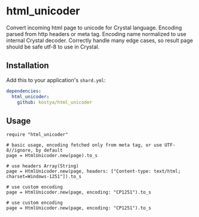 # html_unicoder

Convert incoming html page to unicode for Crystal language. Encoding parsed from http headers or meta tag. Encoding name normalized to use internal Crystal decoder. Correctly handle many edge cases, so result page should be safe utf-8 to use in Crystal.

## Installation


Add this to your application's `shard.yml`:

```yaml
dependencies:
  html_unicoder:
    github: kostya/html_unicoder
```


## Usage


```crystal
require "html_unicoder"

# basic usage, encoding fetched only from meta tag, or use UTF-8//ignore, by default
page = HtmlUnicoder.new(page).to_s

# use headers Array(String)
page = HtmlUnicoder.new(page, headers: ["Content-type: text/html; charset=Windows-1251"]).to_s

# use custom encoding
page = HtmlUnicoder.new(page, encoding: "CP1251").to_s

# use custom encoding
page = HtmlUnicoder.new(page, encoding: "CP1251").to_s

```
